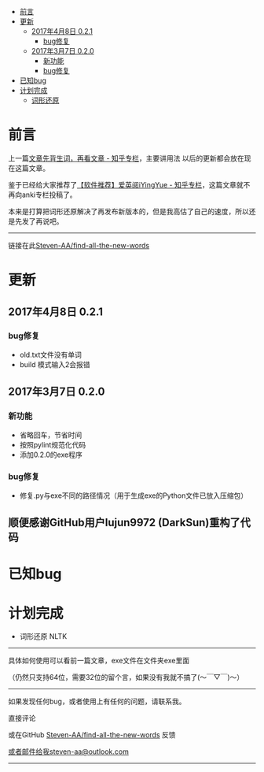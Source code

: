 <!-- TOC -->

- [前言](#前言)
- [更新](#更新)
    - [2017年4月8日 0.2.1](#2017年4月8日-021)
        - [bug修复](#bug修复)
    - [2017年3月7日 0.2.0](#2017年3月7日-020)
        - [新功能](#新功能)
        - [bug修复](#bug修复-1)
- [已知bug](#已知bug)
- [计划完成](#计划完成)
    - [词形还原](#词形还原)

<!-- /TOC -->
# 前言
上一篇[文章先背生词，再看文章 - 知乎专栏](https://zhuanlan.zhihu.com/p/25003457)，主要讲用法
以后的更新都会放在现在这篇文章。

鉴于已经给大家推荐了[【软件推荐】爱英阅iYingYue - 知乎专栏](https://zhuanlan.zhihu.com/p/25335110)，这篇文章就不再向anki专栏投稿了。

本来是打算把词形还原解决了再发布新版本的，但是我高估了自己的速度，所以还是先发了再说吧。

----------------------------------------

链接在此[Steven-AA/find-all-the-new-words](https://github.com/Steven-AA/find-all-the-new-words)

# 更新
## 2017年4月8日 0.2.1
### bug修复
- old.txt文件没有单词
- build 模式输入2会报错

## 2017年3月7日 0.2.0
### 新功能
- 省略回车，节省时间
- 按照pylint规范化代码
- 添加0.2.0的exe程序
### bug修复
- 修复.py与exe不同的路径情况（用于生成exe的Python文件已放入压缩包）

顺便感谢GitHub用户lujun9972 (DarkSun)重构了代码
-----------------------------------------
# 已知bug

# 计划完成
- 词形还原 NLTK

-----------------------------------------

具体如何使用可以看前一篇文章，exe文件在文件夹exe里面

（仍然只支持64位，需要32位的留个言，如果没有我就不搞了(～￣▽￣)～）

-----------------------------------------

如果发现任何bug，或者使用上有任何的问题，请联系我。

直接评论

或在GitHub [Steven-AA/find-all-the-new-words](https://github.com/Steven-AA/find-all-the-new-words) 反馈

或者邮件给我steven-aa@outlook.com

-----------------------------------------